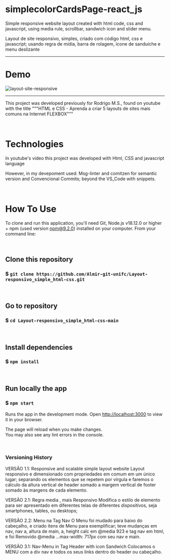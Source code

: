 # simplecolorCardsPage-react_js

Simple responsive website layout created with html code, css and javascript, using media rule, scrollbar, sandwich icon and slider menu.

Layout de site responsivo, simples, criado com código html, css e javascript; usando regra de mídia, barra de rolagem, ícone de sanduíche e menu deslizante

---------------------------------------------------------------------------------------------------------


# Demo

![layout-site-responsive](xxxxxxxxx)


--------------------------------------------------------------------------------------

This project was developed previously for Rodrigo M.S., found on youtube with the title """HTML e CSS - Aprenda a criar 5 layouts de sites mais comuns na Internet FLEXBOX"""


&nbsp;
# Technologies
In youtube's video this project was developed with Html, CSS and javascript language

However, in my devepoment used:
Msg-linter and comitzen for semantic version and Convencional Commits;  beyond the VS_Code with snippets. 

 
 
&nbsp;
# How To Use

To clone and run this application, you'll need Git, Node.js v18.12.0 or higher + npm (used version npm@9.2.0) installed on your computer. 
From your command line:


&nbsp;
## Clone this repository
### $ `git clone https://github.com/Almir-git-unifc/Layout-responsivo_simple_html-css.git`


&nbsp;
## Go to repository
### $ `cd Layout-responsivo_simple_html-css-main`


&nbsp;
## Install dependencies
### $ `npm install`


&nbsp;
## Run locally the app
### $ `npm start`

Runs the app in the development mode.
Open [http://localhost:3000](http://localhost:3000) to view it in your browser.

The page will reload when you make changes.\
You may also see any lint errors in the console.


&nbsp;

### Versioning History

VERSÃO 1.1: Responsive and scalable simple layout website
Layout responsivo e dimensionado com propriedades em comum em um único lugar; separando os elementos que se repetem por vírgula e faremos o cálculo da altura vertical de header somado a margem vertical de footer somado às margens de cada elemento.

VERSÃO 2.1: Regra media , mais Responsivo
Modifica o estilo de elemento para ser apresentado em diferentes telas de diferentes dispositivos, seja smartphones, tables, ou desktops;

VERSÃO 2.2: Menu na Tag Nav 
O Menu foi mudado para baixo do cabeçalho, e criado itens de Menu para exemplificar; teve mudanças em nav, nav a, altura de main, a, height calc em @media 923 e tag nav em html, e foi Removido @media …max-width: 717px com seu nav e main.

VERSÃO 3.1:  Nav-Menu in Tag Header with icon Sandwich
Colocamos o MENU com a div nav e todos os seus links dentro do header ou cabeçalho.
